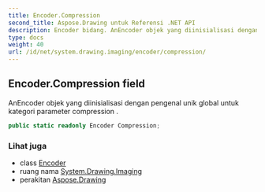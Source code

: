 ```yaml
---
title: Encoder.Compression
second_title: Aspose.Drawing untuk Referensi .NET API
description: Encoder bidang. AnEncoder objek yang diinisialisasi dengan pengenal unik global untuk kategori parameter compression .
type: docs
weight: 40
url: /id/net/system.drawing.imaging/encoder/compression/
---
```

## Encoder.Compression field

AnEncoder objek yang diinisialisasi dengan pengenal unik global untuk kategori parameter compression .

```csharp
public static readonly Encoder Compression;
```

### Lihat juga

* class [Encoder](../)
* ruang nama [System.Drawing.Imaging](../../encoder/)
* perakitan [Aspose.Drawing](../../../)


